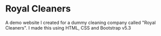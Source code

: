 # Royal Cleaners
A demo website I created for a dummy cleaning company called "Royal Cleaners". I made this using HTML, CSS and Bootstrap v5.3
